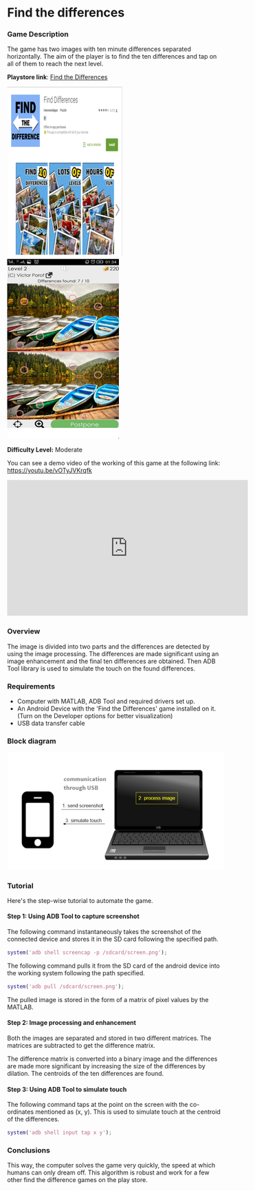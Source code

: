 # Find the differences

### Game Description

The game has two images with ten minute differences separated horizontally. The aim of the player is to find the ten differences and tap on all of them to reach the next level. 

**Playstore link**: [Find the  Differences](https://play.google.com/store/apps/details?id=com.ivanovandapps.ftdiaa3&hl=en)

![playstoreFTD](/Images/ftdps.png) 
![game](/Images/ftdim.png)

**Difficulty Level:** Moderate

You can see a demo video of the working of this game at the following link: https://youtu.be/vOTyJVKrqfk

<div class="row" style="text-align:center;">
    <iframe width="560" height="315" src="https://www.youtube.com/embed/vOTyJVKrqfk" frameborder="0" allowfullscreen></iframe>
</div> 

### Overview

The image is divided into two parts and the differences are detected by using the image processing. The differences are made significant using an image enhancement and the final ten differences are obtained. Then ADB Tool library is used to simulate the touch on the found differences.

### Requirements

- Computer with MATLAB, ADB Tool and required drivers set up.
- An Android Device with the 'Find the Differences' game installed on it. (Turn on the Developer options for better visualization)
- USB data transfer cable

### Block diagram

![blockdiagram](/Images/BlockDiagram.png)

### Tutorial

Here's the step-wise tutorial to automate the game.

#### Step 1: Using ADB Tool to capture screenshot

The following command instantaneously takes the screenshot of the connected device and stores it in the SD card following the specified path.
  
```MATLAB
system('adb shell screencap -p /sdcard/screen.png');
```

The following command pulls it from the SD card of the android device into the working system following the path specified.

```MATLAB
system('adb pull /sdcard/screen.png');
```
  
The pulled image is stored in the form of a matrix of pixel values by the MATLAB.

#### Step 2: Image processing and enhancement

Both the images are separated and stored in two different matrices. The matrices are subtracted to get the difference matrix.

The difference matrix is converted into a binary image and the differences are made more significant by increasing the size of the differences by dilation. The centroids of the ten differences are found.


#### Step 3: Using ADB Tool to simulate touch

The following command taps at the point on the screen with the co-ordinates mentioned as (x, y). This is used to simulate touch at the centroid of the differences.

```MATLAB
system('adb shell input tap x y');
```

### Conclusions

This way, the computer solves the game very quickly, the speed at which humans can only dream off. This algorithm is robust and work for a few other find the difference games on the play store.